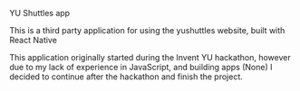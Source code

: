 YU Shuttles app

This is a third party application for using the yushuttles website, built with React Native

This application originally started during the Invent YU hackathon, however due to my lack of experience in JavaScript, and building apps (None) I decided to continue after the hackathon and finish the project. 